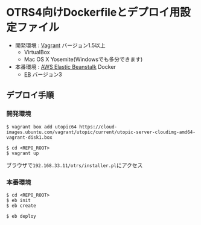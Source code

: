 OTRS4向けDockerfileとデプロイ用設定ファイル
==========================================

- 開発環境 : [Vagrant](https://www.vagrantup.com/) バージョン1.5以上
  - VirtualBox
  - Mac OS X Yosemite(Windowsでも多分できます)
- 本番環境 : [AWS Elastic Beanstalk](http://aws.amazon.com/elasticbeanstalk/) Docker
  - [EB](http://docs.aws.amazon.com/ja_jp/elasticbeanstalk/latest/dg/command-reference-eb.html) バージョン3

## デプロイ手順

### 開発環境

```
$ vagrant box add utopic64 https://cloud-images.ubuntu.com/vagrant/utopic/current/utopic-server-cloudimg-amd64-vagrant-disk1.box
```

```
$ cd <REPO_ROOT>
$ vagrant up
```

ブラウザで`192.168.33.11/otrs/installer.pl`にアクセス

### 本番環境

```
$ cd <REPO_ROOT>
$ eb init
$ eb create
```

```
$ eb deploy
```

